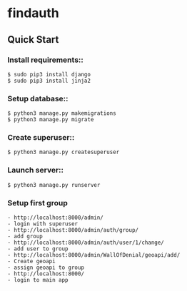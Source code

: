 # findauth


## Quick Start

### Install requirements::
	$ sudo pip3 install django
	$ sudo pip3 install jinja2

### Setup database::
	$ python3 manage.py makemigrations
	$ python3 manage.py migrate

### Create superuser::
	$ python3 manage.py createsuperuser

### Launch server::
	$ python3 manage.py runserver

### Setup first group

	- http://localhost:8000/admin/
	- login with superuser
	- http://localhost:8000/admin/auth/group/
	- add group
	- http://localhost:8000/admin/auth/user/1/change/
	- add user to group
	- http://localhost:8000/admin/WallOfDenial/geoapi/add/
	- Create geoapi
	- assign geoapi to group
	- http://localhost:8000/
	- login to main app


